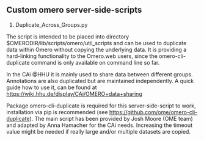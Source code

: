 ## Custom omero server-side-scripts

1. Duplicate_Across_Groups.py

The script is intended to be placed into directory $OMERODIR/lib/scripts/omero/util_scripts and can be used to duplicate data within Omero without copying the underlying data. 
It is providing a hard-linking functionality to the Omero.web users, since the omero-cli-duplicate command is only available on command line so far.

In the CAi @HHU it is mainly used to share data between different groups. Annotations are also duplicated but are maintained independently. A quick guide how to use it, can be found at https://wiki.hhu.de/display/CAi/OMERO+data+sharing 

Package omero-cli-duplicate is required for this server-side-script to work, installation via pip is recommended (see https://github.com/ome/omero-cli-duplicate). The main script has been provided by Josh Moore (OME team) and adapted by Anna Hamacher for the CAi needs. Increasing the timeout value might be needed if really large and/or multiple datasets are copied.
